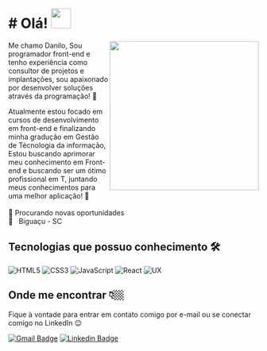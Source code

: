 # # Olá! <img src="https://raw.githubusercontent.com/kaueMarques/kaueMarques/master/hi.gif" width="40px">

<img src="https://media.giphy.com/media/iIGT8Y1rOYhBpdHh1C/giphy.gif" width="300px" align="right">

Me chamo Danilo, Sou programador front-end e tenho experiência como consultor de projetos e implantações, sou apaixonado por desenvolver soluções através da programação! 💜
  
Atualmente estou focado em cursos de desenvolvimento em front-end e finalizando minha gradução em Gestão de Técnologia da informação, Estou buscando aprimorar meu conhecimento em Front-end e buscando ser um ótimo profissional em T, juntando meus conhecimentos para uma melhor aplicação! 🚀
<br><br>
🔎 Procurando novas oportunidades <br>
📍   Biguaçu - SC <br>

## Tecnologias que possuo conhecimento 🛠
  
![HTML5](https://img.shields.io/badge/HTML-F06529?style=for-the-badge&logo=HTML5&logoColor=white)
![CSS3](https://img.shields.io/badge/CSS-2D9CDB?style=for-the-badge&logo=CSS3&logoColor=white)
![JavaScript](https://img.shields.io/badge/JavaScript-F7DF1E?style=for-the-badge&logo=javascript&logoColor=black)
![React](https://img.shields.io/badge/React-32363E?style=for-the-badge&logo=react&logoColor=61DAFB)
![UX](https://img.shields.io/badge/-UX-orange?style=for-the-badge&Color=61DAFB)


## Onde me encontrar 👇🏼

Fique à vontade para entrar em contato comigo por e-mail ou se conectar comigo no LinkedIn 😉
  
[![Gmail Badge](https://img.shields.io/badge/-Gmail-EA4335?style=for-the-badge&logo=Gmail&logoColor=white&link=mailto:daniloborges.dev@gmail.com)](mailto:daniloborges.dev@gmail.com/)
[![Linkedin Badge](https://img.shields.io/badge/-LinkedIn-blue?style=for-the-badge&logo=Linkedin&logoColor=white&link=https://www.linkedin.com/in/odaniloborges/)](https://www.linkedin.com/in/odaniloborges/)

<!--
 is a ✨ _special_ ✨ repository because its `README.md` (this file) appears on your GitHub profile.

Here are some ideas to get you started:

- 🔭 I’m currently working on ...
- 🌱 I’m currently learning ...
- 👯 I’m looking to collaborate on ...
- 🤔 I’m looking for help with ...
- 💬 Ask me about ...
- 📫 How to reach me: ...
- 😄 Pronouns: ...
- ⚡ Fun fact: ...
-->
